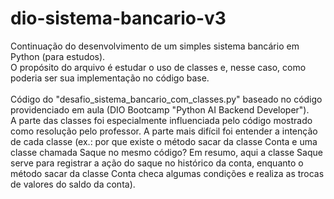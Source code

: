 # dio-sistema-bancario-v3
Continuação do desenvolvimento de um simples sistema bancário em Python (para estudos).<br/>
O propósito do arquivo é estudar o uso de classes e, nesse caso, como poderia ser sua implementação no código base.<br/><br/>
Código do "desafio_sistema_bancario_com_classes.py" baseado no código providenciado em aula (DIO Bootcamp "Python AI Backend Developer").<br/>
A parte das classes foi especialmente influenciada pelo código mostrado como resolução pelo professor. A parte mais difícil foi entender a intenção de cada classe (ex.: por que existe o método sacar da classe Conta e uma classe chamada Saque no mesmo código? Em resumo, aqui a classe Saque serve para registrar a ação do saque no histórico da conta, enquanto o método sacar da classe Conta checa algumas condições e realiza as trocas de valores do saldo da conta).
